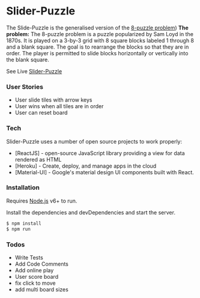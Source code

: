 # Slider-Puzzle
The Slide-Puzzle is the generalised version of the [8-puzzle problem](https://en.wikipedia.org/wiki/15_puzzle))
**The problem:** The 8-puzzle problem is a puzzle popularized by Sam Loyd in the 1870s. It is played on a 3-by-3 grid with 8 square blocks labeled 1 through 8 and a blank square. The goal is to rearrange the blocks so that they are in order. The player is permitted to slide blocks horizontally or vertically into the blank square.


See Live [Slider-Puzzle](https://slider-puzzle.herokuapp.com/)

### User Stories
- User slide tiles with arrow keys
- User wins when all tiles are in order
- User can reset board


### Tech

Slider-Puzzle uses a number of open source projects to work properly:

* [ReactJS] - open-source JavaScript library providing a view for data rendered as HTML
* [Heroku] - Create, deploy, and manage apps in the cloud
* [Material-UI] - Google's material design UI components built with React.

### Installation

Requires [Node.js](https://nodejs.org/) v6+ to run.

Install the dependencies and devDependencies and start the server.

```sh
$ npm install
$ npm run
```

### Todos
 - Write Tests
 - Add Code Comments
 - Add online play
 - User score board
 - fix click to move
 - add multi board sizes
